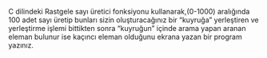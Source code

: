C dilindeki Rastgele sayı üretici fonksiyonu kullanarak,(0-1000) aralığında 100 adet 
sayı üretip bunları sizin oluşturacağınız bir “kuyruğa” yerleştiren ve yerleştirme işlemi 
bittikten sonra “kuyruğun” içinde arama yapan aranan eleman bulunur ise kaçıncı 
eleman olduğunu ekrana yazan bir program yazınız.
